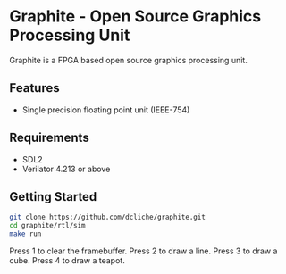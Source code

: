# Graphite - Open Source Graphics Processing Unit

Graphite is a FPGA based open source graphics processing unit.

## Features

- Single precision floating point unit (IEEE-754)

## Requirements

- SDL2
- Verilator 4.213 or above

## Getting Started
```bash
git clone https://github.com/dcliche/graphite.git
cd graphite/rtl/sim
make run
```

Press 1 to clear the framebuffer.
Press 2 to draw a line.
Press 3 to draw a cube.
Press 4 to draw a teapot.



